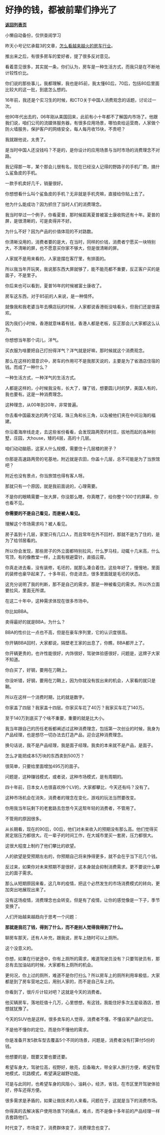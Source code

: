 # 好挣的钱，都被前辈们挣光了

[**返回列表页**](/gzh/记忆承载)

小懒自动备份，仅供查阅学习

昨天小号记忆承载3的文章，[怎么看越来越火的房车行业](http://mp.weixin.qq.com/s?__biz=MzU3NDc5Nzc0NQ==&mid=2247518315&idx=1&sn=7e14adb919ad1e85c13f6ce5dae0f3d1&chksm=fd2e2ab5ca59a3a3cc882af84807727e1701871ff90bf43172d2a923a37a7104187d0eb6aa89&scene=21#wechat_redirect)。  

  

推出来之后，有很多房车的爱好者，提了很多反对意见。

  

看着意见很多，其实就一条，你们认为，房车是一种生活方式，而我只是在不断地计较性价比。

  

你们说的那些事儿，我都理解，我也是85前，我太懂60后，70后，包括80后里面比较大的这一批，到底怎么想的。  

  

16年前，我还是个实习生的时候，和CTO关于中国人消费观念的话题，讨论过一次。  

  

他90年代出去的，06年刚从美国回来，此前有小十年都不了解国内市场了。他跟我们说，咱们公司的流媒体服务器，有很多应用场景，哪怕卖给运营商，人家做个防火墙服务，保护客户的网络安全，每人每月收15块，不贵吧？

  

我就跟他说，太贵了。  

  

是当时中国人还没钱吗？不是的，是你设计的应用场景与当时市场的消费理念不对路。  

  

我记得那一年，某个那会儿很有名，现在已经没人记得的野路子的手机厂商，搞什么鲨鱼皮的手机。  

  

一款手机卖好几千，销量很好。  

  

你想想看什么叫个鲨鱼皮的手机？无非就是手机壳嘛，直接给你贴上去了。  

  

他为什么能成功？因为抓住了当时人们的消费理念。  

  

我当时举过一个例子，你看夏普，那时候距离夏普被富士康收购还有十年。夏普的屏，是很清晰的，可是卖得并不好。  

  

为什么不好？因为产品的价值体现的不对路数。

  

你清晰没用的，消费者要的是大，在当时，同样的价钱，消费者宁愿买一块特别大，不清晰的屏，也不愿意买你家不够大，但是很清晰的屏。  

  

人家就不是用来看的，人家是摆在客厅里，有排面的。  

  

所以我当年开玩笑，我说那东西大屏就够了，能不能亮都不重要，反正客户买的是面子，不是里子。  

  

你后来也可以看到，夏普16年的时候被富士康收了。  

  

房车这东西，对于85前的人来说，是一种情怀。  

  

就像我和我老婆当年去横店玩的时候，人家都说香港街没啥看头，但我们还是很喜欢。

  

因为我们小时候，香港就意味着有钱，香港人都是老板，反正那会儿大家都这么认为。

  

你想想当年那个词儿，洋气。

  

买衣服为啥要把自己打扮得洋气？洋气就是好嘛，那时候就这个消费观念。

  

那么在这样的潜意识中，房车的作用可不是我那天说的，主要是为了省酒店住宿的钱。而成了一种什么？  

  

一种生活方式，一种洋气的生活方式。

  

人都是这样的，小时候我没有，长大了，赚了钱，想要圆儿时的梦，美国人有的，我也要有。这是一种消费理念。  

  

这种理念，从00年到20年，非常普遍。

  

你去看中国最发达的两个区域，珠三角和长三角，以及被他们夹在中间沿海的福建。  

  

你沿着海岸线走走，去这些省份看看，会发现路两旁的村庄，拔地而起的各种别墅，庄园，大house，矮的4层，高的十几层。

  

咱们动动脑筋，这家人什么规模，需要住十几层楼的房子？  

  

你那是高速路两旁的宅基地，附近就是农田，你盖十几层，总不可能是为了当旅馆吧？

  

附近也没有景点，你当旅馆也得有客人呀。

  

那就只有一个原因，就是我前面说的，心理需要。  

  

不是你的眼睛需要一张大屏，你没那么瞎，你真瞎了，给你整个100寸的屏幕，你也看不见。  

  

 **你需要的不是自己看见，而是被人看见。**

  

理解这个市场需求吗？被人看见。  

  

房子盖到十几层，家里只有几口人，而且常年在外不回村，那就不是为了住的，是为了给邻居看的。  

  

所以你会发现，那些房子的外立面都特别拉风，什么罗马柱，动辄十几米高，什么穹顶，有的像教堂一样，上面有根避雷针，直插云霄。  

  

你真走进去看，没有装修，毛坯的，就那么凑合着住。这些年好了，慢慢地，里面的装修也豪华起来了。十多年前，你走进去，很多里面就是毛坯的状态。  

  

这充分说明了我的判断，那不是自己的需求，那是一种被看见的需求。所以外立面要拉风，里面无所谓。  

  

在这二十年中，这种需求体现在很多市场中。  

  

你比如BBA。

  

卖得最好的就是BBA，为什么？  

  

BBA的性价比一点也不高，但是在豪车序列里，它的认识度很高。

  

你开辆BBA回村，大家都说，隔壁老王家的出息了，你瞧，BBA都开上了。  

  

你开辆更贵的，也许性能很好，内饰很好，驾驶体验感很好，问题是，这牌子大家不知道。  

  

你白买了，好钢，要用在刀鞘上。

  

你没听错，好钢，要用在刀鞘上，因为你就没有拔出来的机会，人家看的就只是鞘。  

  

所以在这样一个消费时期，比的就是数字。

  

你家盖了四层？我家盖十四层。你家买车花了40万？我家买车花了140万。

  

至于140万到底买了个啥不重要，重要的就是比大小。

  

我当年跟自己的历任老板都阐述过这种消费理念，包括第一次创业的时候，我身为产品经理，也是想尽一切办法去打造产品，迎合这种消费理念。

  

换句话说，我不是产品经理，我是面子经理。我卖的本来就不是产品，是面子。  

  

怎么才能把成本5万块的东西卖到500万？  

  

很简单，只要给里面增加495万的面子。  

  

问题是，这种赚钱模式，或者说，这种市场模式，是有周期的。  

  

四十年前，日本女人也很喜欢拎个LV的，大家都攀比，今天还有吗？没有了。  

  

这种市场机会在消失，消费者的理念在变化，游戏的玩法当然要改变。

  

你用我当年玩剩下的老套路去忽悠今天这帮年轻的消费者，不管用了。  

  

不管用的原因很多。  

  

从长期看，现在的90后，00后，他们对未来收入的预期没有那么高。他们觉得买房定居压力都很大。花一辈子的时间工作，在大城市里买一套房，压力都很大。

  

这很大程度上制约了他们攀比的欲望。

  

人的欲望是受预期左右的，你预期自己将来挣得更多，就不会在乎当下花几个钱。

  

反过来，如果你对未来预期不是很好，这本身就会抑制消费需求。更不要说什么攀比的面子需求。  

  

那么从短期原因来看，这几年的疫情，把这个必然发生的市场消费模式的转向，更加突出地展现出来了。  

  

没有这场疫情，消费理念也会转变。但是有了疫情，让你的感觉像是一下子，季节变换了。

  

人们开始越来越趋向于思考一个问题：

  

 **那就是我花了钱，得到了什么，而不是别人觉得我得到了什么。**

  

聊房车那天，还有人补充，跟我说，房车上随时可以上厕所。

  

这个没意义的。

  

你想，如果在行驶途中，你有上厕所的需求，难道驾驶员没有？只要驾驶员有，那总有去加油站的时候，大家都有上厕所的机会。

  

更何况，你上过的厕所，难道不是你打扫么？所以房车上的厕所利用率极低，大家都是到了房车营地之后，用别人家的，而不是自己车上的。

  

你看到了，很斤斤计较对吧？这就是今天的消费者。

  

他买辆房车，落地贬值十几万，心里想想，有这钱，我能住好多次五星级酒店，想想就犹豫了。

  

今天的SUV也是这样。很多卖车的人觉得，消费者不懂，不懂自家产品的定位。

  

不是他不懂你的定位，而是你不懂他的需求。

  

你是准备开发5款车型去覆盖5个不同的场景，问题是，消费者没有打算付5份的钱。  

  

他想要的是，既要又要也要还要。

  

希望车身大，驾驶位高，视野好，敞亮，后备箱大，带全家人旅行方便，希望有雪地模式，坑路模式，希望满足越野功能。

  

可是与此同时，也希望车身的风阻小，油耗小，经济，省钱，在市区里开驾驶体验好，停车还得方便。

  

很多需求是矛盾的，如果让做技术的人来看。问题在于，这就是当下的消费市场。

  

你得真的去解决客户使用场景下的痛点，难点，而不是像十多年前的产品经理一样去套路他们。

  

时代变了，市场变了，消费群体变了，消费理念也变了。

